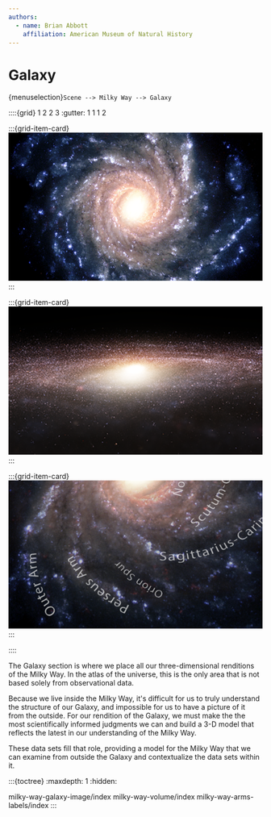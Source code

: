```yaml
---
authors:
  - name: Brian Abbott
    affiliation: American Museum of Natural History
---
```



# Galaxy

{menuselection}`Scene --> Milky Way --> Galaxy`


::::{grid} 1 2 2 3
:gutter: 1 1 1 2

:::{grid-item-card} [](/content/milky-way/galaxy/milky-way-galaxy-image/index)
[![Galaxy image](/content/milky-way/galaxy/milky-way-galaxy-image/galaxy_image_icon.png)](/content/milky-way/galaxy/milky-way-galaxy-image/index)
:::

:::{grid-item-card} [](/content/milky-way/galaxy/milky-way-volume/index)
[![Galaxy volume](/content/milky-way/galaxy/milky-way-volume/milky_way_model_icon.png)](/content/milky-way/galaxy/milky-way-volume/index)
:::

:::{grid-item-card} [](/content/milky-way/galaxy/milky-way-arms-labels/index)
[![Galaxy arm labels](/content/milky-way/galaxy/milky-way-arms-labels/milkyway_arms_labels_icon.png)](/content/milky-way/galaxy/milky-way-arms-labels/index)
:::

::::


The Galaxy section is where we place all our three-dimensional renditions of the Milky Way. In the atlas of the universe, this is the only area that is not based solely from observational data.

Because we live inside the Milky Way, it's difficult for us to truly understand the structure of our Galaxy, and impossible for us to have a picture of it from the outside. For our rendition of the Galaxy, we must make the the most scientifically informed  judgments we can and build a 3-D model that reflects the latest in our understanding of the Milky Way.

These data sets fill that role, providing a model for the Milky Way that we can examine from outside the Galaxy and contextualize the data sets within it.




:::{toctree}
:maxdepth: 1
:hidden:

milky-way-galaxy-image/index
milky-way-volume/index
milky-way-arms-labels/index
:::

